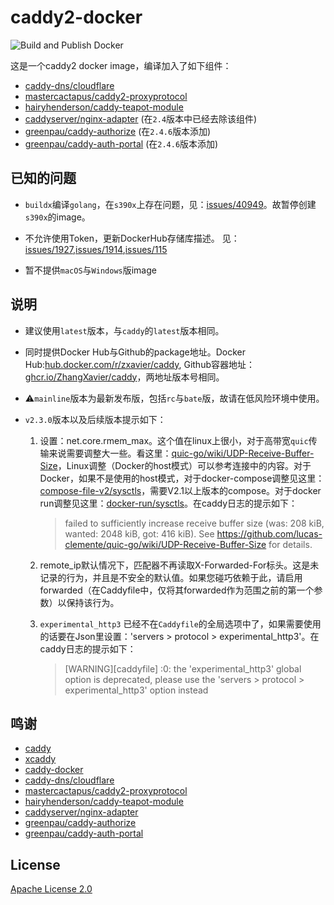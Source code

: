 # caddy2-docker

![Build and Publish Docker](https://github.com/ZhangXavier/caddy-docker/workflows/Build%20and%20Publish%20Docker%20Linux%20image/badge.svg)

这是一个caddy2 docker image，编译加入了如下组件：

- [caddy-dns/cloudflare](https://github.com/caddy-dns/cloudflare)
- [mastercactapus/caddy2-proxyprotocol](https://github.com/mastercactapus/caddy2-proxyprotocol)
- [hairyhenderson/caddy-teapot-module](https://github.com/hairyhenderson/caddy-teapot-module)
- [caddyserver/nginx-adapter](https://github.com/caddyserver/nginx-adapter) (在`2.4`版本中已经去除该组件)
- [greenpau/caddy-authorize](https://github.com/greenpau/caddy-authorize) (在`2.4.6`版本添加)
- [greenpau/caddy-auth-portal](https://github.com/greenpau/caddy-auth-portal) (在`2.4.6`版本添加)

## 已知的问题

- `buildx`编译`golang`，在`s390x`上存在问题，见：[issues/40949](https://github.com/golang/go/issues/40949)。故暂停创建`s390x`的image。

- 不允许使用Token，更新DockerHub存储库描述。 见：[issues/1927](https://github.com/docker/hub-feedback/issues/1927),[issues/1914](https://github.com/docker/hub-feedback/issues/1914),[issues/115](https://github.com/docker/roadmap/issues/115)

- 暂不提供`macOS`与`Windows`版image

## 说明

- 建议使用`latest`版本，与`caddy`的`latest`版本相同。

- 同时提供Docker Hub与Github的package地址。Docker Hub:[hub.docker.com/r/zxavier/caddy](https://hub.docker.com/r/zxavier/caddy), Github容器地址：[ghcr.io/ZhangXavier/caddy](https://ghcr.io/ZhangXavier/caddy)，两地址版本号相同。

- ⚠️`mainline`版本为最新发布版，包括`rc`与`bate`版，故请在低风险环境中使用。

- `v2.3.0`版本以及后续版本提示如下：

    1. 设置：net.core.rmem_max。这个值在linux上很小，对于高带宽`quic`传输来说需要调整大一些。看这里：[quic-go/wiki/UDP-Receive-Buffer-Size](https://github.com/lucas-clemente/quic-go/wiki/UDP-Receive-Buffer-Size)，Linux调整（Docker的host模式）可以参考连接中的内容。对于Docker，如果不是使用的host模式，对于docker-compose调整见这里：[compose-file-v2/sysctls](https://docs.docker.com/compose/compose-file/compose-file-v2/#sysctls)，需要V2.1以上版本的compose。对于docker run调整见这里：[docker-run/sysctls](https://docs.docker.com/engine/reference/commandline/run/#configure-namespaced-kernel-parameters-sysctls-at-runtime)。在caddy日志的提示如下：
        > failed to sufficiently increase receive buffer size (was: 208 kiB, wanted: 2048 kiB, got: 416 kiB). See https://github.com/lucas-clemente/quic-go/wiki/UDP-Receive-Buffer-Size for details.

    2. remote_ip默认情况下，匹配器不再读取X-Forwarded-For标头。这是未记录的行为，并且是不安全的默认值。如果您碰巧依赖于此，请启用forwarded（在Caddyfile中，仅将其forwarded作为范围之前的第一个参数）以保持该行为。

    3. `️experimental_http3` 已经不在`Caddyfile`的全局选项中了，如果需要使用的话要在Json里设置：'servers > protocol > experimental_http3'。在caddy日志的提示如下：
        > [WARNING][caddyfile] :0: the 'experimental_http3' global option is deprecated, please use the 'servers > protocol > experimental_http3' option instead

## 鸣谢

- [caddy](https://github.com/caddyserver/caddy)
- [xcaddy](https://github.com/caddyserver/xcaddy)
- [caddy-docker](https://github.com/caddyserver/caddy-docker)
- [caddy-dns/cloudflare](https://github.com/caddy-dns/cloudflare)
- [mastercactapus/caddy2-proxyprotocol](https://github.com/mastercactapus/caddy2-proxyprotocol)
- [hairyhenderson/caddy-teapot-module](https://github.com/hairyhenderson/caddy-teapot-module)
- [caddyserver/nginx-adapter](https://github.com/caddyserver/nginx-adapter)
- [greenpau/caddy-authorize](https://github.com/greenpau/caddy-authorize)
- [greenpau/caddy-auth-portal](https://github.com/greenpau/caddy-auth-portal)

## License

[Apache License 2.0](LICENSE)
